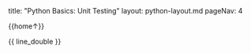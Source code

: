 <frontmatter>
title: "Python Basics: Unit Testing"
layout: python-layout.md
pageNav: 4
</frontmatter>

<div class="website-content" id="main">
<div id="toc">

{{home↑}}
  
</div>
<div id="main">

<include src="../unittesting/text.md" />{{ line_double }}

</div>
</div>